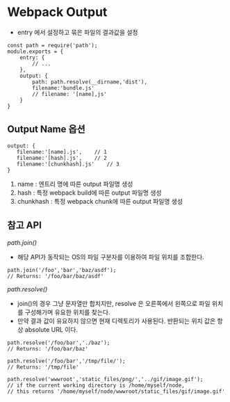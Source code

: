 # Webpack Output

- entry 에서 설정하고 묶은 파일의 결과값을 설정

```
const path = require('path');
module.exports = {
    entry: {
        // ...
    },
    output: {
        path: path.resolve(__dirname,'dist'),
        filename:'bundle.js'
        // filename: '[name],js'
    }
}
```

## Output Name 옵션

```
output: {
   filename:'[name].js',    // 1
   filename:'[hash].js',    // 2
   filename:'[chunkhash].js'    // 3 
}
```

1. name : 엔트리 명에 따른 output 파일명 생성
2. hash : 특정 webpack build에 따른 output 파일명 생성
3. chunkhash : 특정 webpack chunk에 따른 output 파일명 생성

## 참고 API

*path.join()*

- 해당 API가 동작되는 OS의 파일 구분자를 이용하여 파일 위치를 조합한다.

```
path.join('/foo','bar','baz/asdf');
// Returns: '/foo/bar/baz/asdf'
```

*path.resolve()*

- join()의 경우 그냥 문자열만 합치지만, resolve 은 오른쪽에서 왼쪽으로 파일 위치를 구성해가며 유요한 위치를 찾는다.
- 만약 결과 값이 유요하지 않으면 현재 디렉토리가 사용된다. 반환되는 위치 값은 항상 absolute URL 이다.

```
path.resolve('/foo/bar','./baz');
// Returns: '/foo/bar/baz'

path.resolve('/foo/bar','/tmp/file/');
// Returns: '/tmp/file'

path.resolve('wwwroot','static_files/png/','../gif/image.gif');
// if the current working directory is /home/myself/node,
// this returns '/home/myself/node/wwwroot/static_files/gif/image.gif'
```